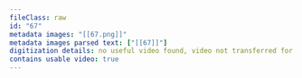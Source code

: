 ```yaml
---
fileClass: raw
id: "67"
metadata images: "[[67.png]]"
metadata images parsed text: ["[[67]]"]
digitization details: no useful video found, video not transferred for parsing
contains usable video: true
---
```

